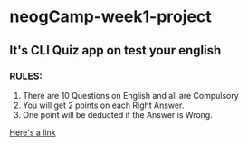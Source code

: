 # neogCamp-week1-project

## It's CLI Quiz app on test your english

### RULES:

1. There are 10 Questions on English and all are Compulsory
2. You will get 2 points on each Right Answer.
3. One point will be deducted if the Answer is Wrong.


[Here's a link](https://replit.com/@Ashishpadma/Test-you-english-quiz-1?embed=1output=1#index.js "Quiz App Link")
